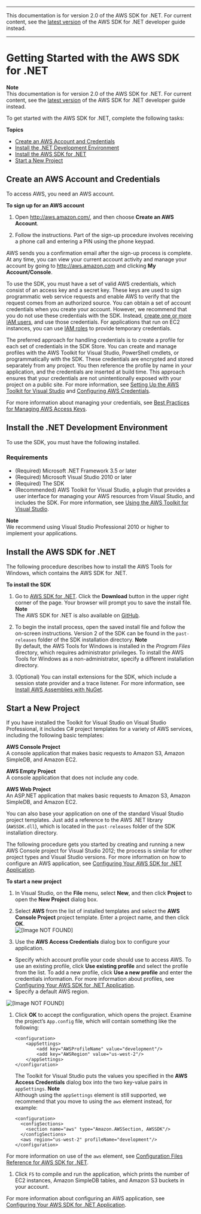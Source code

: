 --------

This documentation is for version 2\.0 of the AWS SDK for \.NET\. For current content, see the [latest version](https://docs.aws.amazon.com/sdk-for-net/latest/developer-guide) of the AWS SDK for \.NET developer guide instead\.

--------

# Getting Started with the AWS SDK for \.NET<a name="net-dg-setup"></a>

**Note**  
This documentation is for version 2\.0 of the AWS SDK for \.NET\. For current content, see the [latest version](https://docs.aws.amazon.com/sdk-for-net/latest/developer-guide) of the AWS SDK for \.NET developer guide instead\.

To get started with the AWS SDK for \.NET, complete the following tasks:

**Topics**
+ [Create an AWS Account and Credentials](#net-dg-signup)
+ [Install the \.NET Development Environment](#net-dg-dev-env)
+ [Install the AWS SDK for \.NET](#net-dg-install-net-sdk)
+ [Start a New Project](#net-dg-start-new-project)

## Create an AWS Account and Credentials<a name="net-dg-signup"></a>

To access AWS, you need an AWS account\.

 **To sign up for an AWS account** 

1. Open [http://aws\.amazon\.com/](https://aws.amazon.com/), and then choose **Create an AWS Account**\.

1. Follow the instructions\. Part of the sign\-up procedure involves receiving a phone call and entering a PIN using the phone keypad\.

AWS sends you a confirmation email after the sign\-up process is complete\. At any time, you can view your current account activity and manage your account by going to [http://aws\.amazon\.com](http://aws.amazon.com) and clicking **My Account/Console**\.

To use the SDK, you must have a set of valid AWS credentials, which consist of an access key and a secret key\. These keys are used to sign programmatic web service requests and enable AWS to verify that the request comes from an authorized source\. You can obtain a set of account credentials when you create your account\. However, we recommend that you do not use these credentials with the SDK\. Instead, [create one or more IAM users](https://docs.aws.amazon.com/IAM/latest/UserGuide/Using_SettingUpUser.html), and use those credentials\. For applications that run on EC2 instances, you can use [IAM roles](https://docs.aws.amazon.com/IAM/latest/UserGuide/WorkingWithRoles.html) to provide temporary credentials\.

The preferred approach for handling credentials is to create a profile for each set of credentials in the SDK Store\. You can create and manage profiles with the AWS Toolkit for Visual Studio, PowerShell cmdlets, or programmatically with the SDK\. These credentials are encrypted and stored separately from any project\. You then reference the profile by name in your application, and the credentials are inserted at build time\. This approach ensures that your credentials are not unintentionally exposed with your project on a public site\. For more information, see [Setting Up the AWS Toolkit for Visual Studio](https://docs.aws.amazon.com/toolkit-for-visual-studio/latest/user-guide/tkv_setup.html) and [Configuring AWS Credentials](net-dg-config-creds.md)\.

For more information about managing your credentials, see [Best Practices for Managing AWS Access Keys](https://docs.aws.amazon.com/general/latest/gr/aws-access-keys-best-practices.html)\.

## Install the \.NET Development Environment<a name="net-dg-dev-env"></a>

To use the SDK, you must have the following installed\.

### Requirements<a name="requirements"></a>
+ \(Required\) Microsoft \.NET Framework 3\.5 or later
+ \(Required\) Microsoft Visual Studio 2010 or later
+ \(Required\) The SDK
+ \(Recommended\) AWS Toolkit for Visual Studio, a plugin that provides a user interface for managing your AWS resources from Visual Studio, and includes the SDK\. For more information, see [Using the AWS Toolkit for Visual Studio](https://docs.aws.amazon.com/toolkit-for-visual-studio/latest/user-guide/welcome.html)\.

**Note**  
We recommend using Visual Studio Professional 2010 or higher to implement your applications\.

## Install the AWS SDK for \.NET<a name="net-dg-install-net-sdk"></a>

The following procedure describes how to install the AWS Tools for Windows, which contains the AWS SDK for \.NET\.

 **To install the SDK** 

1. Go to [AWS SDK for \.NET](https://aws.amazon.com/sdk-for-net/)\. Click the **Download** button in the upper right corner of the page\. Your browser will prompt you to save the install file\.
**Note**  
The AWS SDK for \.NET is also available on [GitHub](https://github.com/aws/aws-sdk-net)\.

1. To begin the install process, open the saved install file and follow the on\-screen instructions\. Version 2 of the SDK can be found in the `past-releases` folder of the SDK installation directory\.
**Note**  
By default, the AWS Tools for Windows is installed in the *Program Files* directory, which requires administrator privileges\. To install the AWS Tools for Windows as a non\-administrator, specify a different installation directory\.

1. \(Optional\) You can install extensions for the SDK, which include a session state provider and a trace listener\. For more information, see [Install AWS Assemblies with NuGet](net-dg-nuget.md)\.

## Start a New Project<a name="net-dg-start-new-project"></a>

If you have installed the Toolkit for Visual Studio on Visual Studio Professional, it includes C\# project templates for a variety of AWS services, including the following basic templates:

**AWS Console Project**  
A console application that makes basic requests to Amazon S3, Amazon SimpleDB, and Amazon EC2\.

**AWS Empty Project**  
A console application that does not include any code\.

**AWS Web Project**  
An ASP\.NET application that makes basic requests to Amazon S3, Amazon SimpleDB, and Amazon EC2\.

You can also base your application on one of the standard Visual Studio project templates\. Just add a reference to the AWS \.NET library \(`AWSSDK.dll`\), which is located in the `past-releases` folder of the SDK installation directory\.

The following procedure gets you started by creating and running a new AWS Console project for Visual Studio 2012; the process is similar for other project types and Visual Studio versions\. For more information on how to configure an AWS application, see [Configuring Your AWS SDK for \.NET Application](net-dg-config.md)\.

 **To start a new project** 

1. In Visual Studio, on the **File** menu, select **New**, and then click **Project** to open the **New Project** dialog box\.

1. Select **AWS** from the list of installed templates and select the **AWS Console Project** project template\. Enter a project name, and then click **OK**\.  
![\[Image NOT FOUND\]](http://docs.aws.amazon.com/sdk-for-net/v2/developer-guide/images/new-proj-dlg-net-dg.png)

1. Use the **AWS Access Credentials** dialog box to configure your application\.
+ Specify which account profile your code should use to access AWS\. To use an existing profile, click **Use existing profile** and select the profile from the list\. To add a new profile, click **Use a new profile** and enter the credentials information\. For more information about profiles, see [Configuring Your AWS SDK for \.NET Application](net-dg-config.md)\.
+ Specify a default AWS region\.

![\[Image NOT FOUND\]](http://docs.aws.amazon.com/sdk-for-net/v2/developer-guide/images/creds-new-proj-net-dg.png)

1. Click **OK** to accept the configuration, which opens the project\. Examine the project’s `App.config` file, which will contain something like the following:

   ```
   <configuration>
       <appSettings>
           <add key="AWSProfileName" value="development"/>
           <add key="AWSRegion" value="us-west-2"/>
       </appSettings>
   </configuration>
   ```

   The Toolkit for Visual Studio puts the values you specified in the **AWS Access Credentials** dialog box into the two key\-value pairs in `appSettings`\.
**Note**  
Although using the `appSettings` element is still supported, we recommend that you move to using the `aws` element instead, for example:  

   ```
   <configuration>
     <configSections>
       <section name="aws" type="Amazon.AWSSection, AWSSDK"/>
     </configSections>
     <aws region="us-west-2" profileName="development"/>
   </configuration>
   ```
For more information on use of the `aws` element, see [Configuration Files Reference for AWS SDK for \.NET](net-dg-config-ref.md)\.

1. Click `F5` to compile and run the application, which prints the number of EC2 instances, Amazon SimpleDB tables, and Amazon S3 buckets in your account\.

For more information about configuring an AWS application, see [Configuring Your AWS SDK for \.NET Application](net-dg-config.md)\.